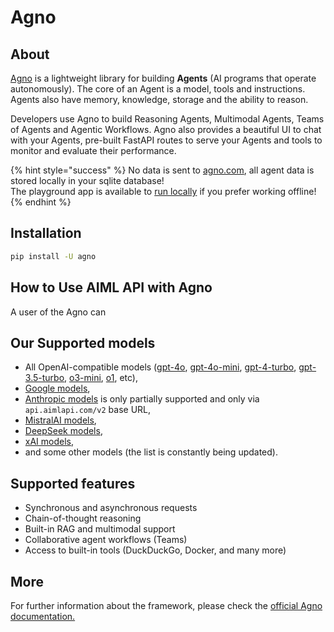 # Agno

## About

[Agno](https://app.agno.com/) is a lightweight library for building **Agents** (AI programs that operate autonomously).  The core of an Agent is a model, tools and instructions. Agents also have memory, knowledge, storage and the ability to reason.

Developers use Agno to build Reasoning Agents, Multimodal Agents, Teams of Agents and Agentic Workflows. Agno also provides a beautiful UI to chat with your Agents, pre-built FastAPI routes to serve your Agents and tools to monitor and evaluate their performance.

{% hint style="success" %}
No data is sent to [agno.com](https://app.agno.com), all agent data is stored locally in your sqlite database! \
The playground app is available to [run locally](https://docs.agno.com/introduction/playground) if you prefer working offline!
{% endhint %}

## Installation

```sh
pip install -U agno
```

## How to Use AIML API with Agno

A user of the Agno can&#x20;



## **Our Supported models**

* All OpenAI-compatible models ([gpt-4o](broken-reference), [gpt-4o-mini](broken-reference), [gpt-4-turbo](broken-reference), [gpt-3.5-turbo](broken-reference), [o3-mini](broken-reference), [o1](broken-reference), etc),
* [Google models](broken-reference),
* [Anthropic models](broken-reference) is only partially supported and only via `api.aimlapi.com/v2` base URL,
* [MistralAI models](broken-reference),
* [DeepSeek models](broken-reference),
* [xAI models](broken-reference),
* and some other models (the list is constantly being updated).

## **Supported features**

* Synchronous and asynchronous requests
* Chain-of-thought reasoning
* Built-in RAG and multimodal support
* Collaborative agent workflows (Teams)
* Access to built-in tools (DuckDuckGo, Docker, and many more)

## More

For further information about the framework, please check the [official Agno documentation.](https://docs.agno.com/introduction)

